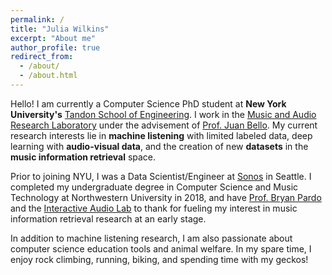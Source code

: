 ```yaml
---
permalink: /
title: "Julia Wilkins"
excerpt: "About me"
author_profile: true
redirect_from: 
  - /about/
  - /about.html
---
```

Hello! I am currently a Computer Science PhD student at **New York University's** [Tandon School of Engineering](https://engineering.nyu.edu/). I work in the [Music and Audio Research Laboratory](https://steinhardt.nyu.edu/marl) under the advisement of [Prof. Juan Bello](https://engineering.nyu.edu/faculty/juan-pablo-bello). My current research interests lie in **machine listening** with limited labeled data, deep learning with **audio-visual data**, and the creation of new **datasets** in the **music information retrieval** space.

Prior to joining NYU, I was a Data Scientist/Engineer at [Sonos](https://www.sonos.com/en-us/home) in Seattle. I completed my undergraduate degree in Computer Science and Music Technology at Northwestern University in 2018, and have [Prof. Bryan Pardo](https://bryan-pardo.github.io/) and the [Interactive Audio Lab](https://interactiveaudiolab.github.io/) to thank for fueling my interest in music information retrieval research at an early stage.

In addition to machine listening research, I am also passionate about computer science education tools and animal welfare. In my spare time, I enjoy rock climbing, running, biking, and spending time with my geckos!